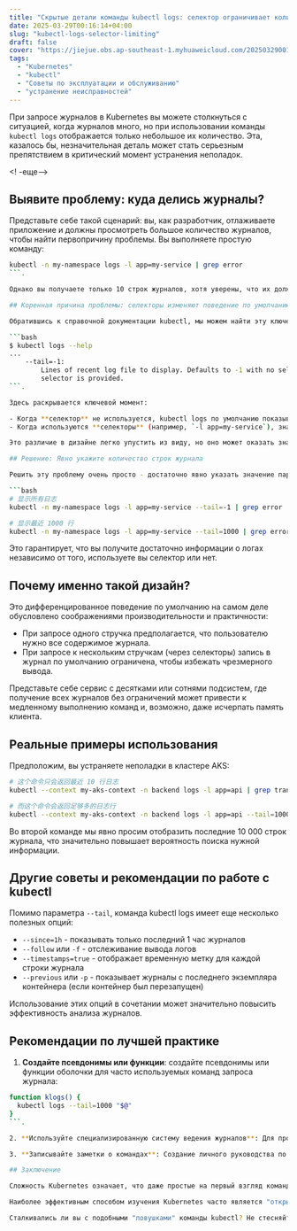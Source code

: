 ```yaml
---
title: "Скрытые детали команды kubectl logs: селектор ограничивает количество строк, выводимых в журнал"
date: 2025-03-29T00:16:14+04:00
slug: "kubectl-logs-selector-limiting"
draft: false
cover: "https://jiejue.obs.ap-southeast-1.myhuaweicloud.com/20250329001815828.webp"
tags:
  - "Kubernetes"
  - "kubectl"
  - "Советы по эксплуатации и обслуживанию"
  - "устранение неисправностей"
---
```


При запросе журналов в Kubernetes вы можете столкнуться с ситуацией, когда журналов много, но при использовании команды `kubectl logs` отображается только небольшое их количество. Эта, казалось бы, незначительная деталь может стать серьезным препятствием в критический момент устранения неполадок.

<! -еще-->

## Выявите проблему: куда делись журналы?

Представьте себе такой сценарий: вы, как разработчик, отлаживаете приложение и должны просмотреть большое количество журналов, чтобы найти первопричину проблемы. Вы выполняете простую команду:

```bash
kubectl -n my-namespace logs -l app=my-service | grep error
```.

Однако вы получаете только 10 строк журналов, хотя уверены, что их должно быть больше. Это не удаление или ротация журналов, а поведение по умолчанию самой команды kubectl.

## Коренная причина проблемы: селекторы изменяют поведение по умолчанию

Обратившись к справочной документации kubectl, мы можем найти эту ключевую деталь:

```bash
$ kubectl logs --help
...
    --tail=-1:
        Lines of recent log file to display. Defaults to -1 with no selector, showing all log lines otherwise 10, if a
        selector is provided.
```.

Здесь раскрывается ключевой момент:

- Когда **селектор** не используется, kubectl logs по умолчанию показывает **все строки журнала** (`--tail=-1`).
- Когда используются **селекторы** (например, `-l app=my-service`), значение по умолчанию меняется и показывает только **последние 10 строк**.

Это различие в дизайне легко упустить из виду, но оно может оказать значительное влияние на повседневную работу.

## Решение: Явно укажите количество строк журнала

Решить эту проблему очень просто - достаточно явно указать значение параметра `--tail`:

```bash
# 显示所有日志
kubectl -n my-namespace logs -l app=my-service --tail=-1 | grep error

# 显示最近 1000 行
kubectl -n my-namespace logs -l app=my-service --tail=1000 | grep error
```

Это гарантирует, что вы получите достаточно информации о логах независимо от того, используете вы селектор или нет.

## Почему именно такой дизайн?

Это дифференцированное поведение по умолчанию на самом деле обусловлено соображениями производительности и практичности:

- При запросе одного стручка предполагается, что пользователю нужно все содержимое журнала.
- При запросе к нескольким стручкам (через селекторы) запись в журнал по умолчанию ограничена, чтобы избежать чрезмерного вывода.

Представьте себе сервис с десятками или сотнями подсистем, где получение всех журналов без ограничений может привести к медленному выполнению команд и, возможно, даже исчерпать память клиента.

## Реальные примеры использования

Предположим, вы устраняете неполадки в кластере AKS:

```bash
# 这个命令只会返回最近 10 行日志
kubectl --context my-aks-context -n backend logs -l app=api | grep transaction

# 而这个命令会返回足够多的日志行
kubectl --context my-aks-context -n backend logs -l app=api --tail=10000 | grep transaction
```

Во второй команде мы явно просим отобразить последние 10 000 строк журнала, что значительно повышает вероятность поиска нужной информации.

## Другие советы и рекомендации по работе с kubectl

Помимо параметра `--tail`, команда kubectl logs имеет еще несколько полезных опций:

- `--since=1h` - показывать только последний 1 час журналов
- `--follow` или `-f` - отслеживание вывода логов
- `--timestamps=true` - отображает временную метку для каждой строки журнала
- `--previous` или `-p` - показывает журналы с последнего экземпляра контейнера (если контейнер был перезапущен)

Использование этих опций в сочетании может значительно повысить эффективность анализа журналов.

## Рекомендации по лучшей практике

1. **Создайте псевдонимы или функции**: создайте псевдонимы или функции оболочки для часто используемых команд запроса журнала:

```bash
function klogs() {
  kubectl logs --tail=1000 "$@"
}
```.

2. **Используйте специализированную систему ведения журналов**: Для производственных сред рассмотрите возможность использования ELK Stack, Azure Monitor или другой специализированной системы агрегации журналов, а не полагайтесь только на журналы kubectl.

3. **Записывайте заметки о командах**: Создание личного руководства по командам для записи этих неинтуитивных, но полезных деталей kubectl значительно повысит производительность в долгосрочной перспективе.

## Заключение

Сложность Kubernetes означает, что даже простые на первый взгляд команды могут скрывать важные детали. Поняв, как селекторы в команде `kubectl logs` влияют на поведение по умолчанию, вы сможете избежать пропуска важной информации о логах в критические моменты.

Наиболее эффективным способом изучения Kubernetes часто является "открытие" в реальном использовании. Каждая из этих мелочей является важной частью создания вашего опыта работы с Kubernetes.

Сталкивались ли вы с подобными "ловушками" команды kubectl? Не стесняйтесь делиться своим опытом и находками в комментариях!
